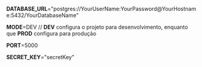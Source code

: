 **DATABASE_URL**="postgres://YourUserName:YourPassword@YourHostname:5432/YourDatabaseName"

**MODE**=DEV // **DEV** configura o projeto para desenvolvimento, enquanto que **PROD** configura para produção

**PORT**=5000

**SECRET_KEY**="secretKey"
